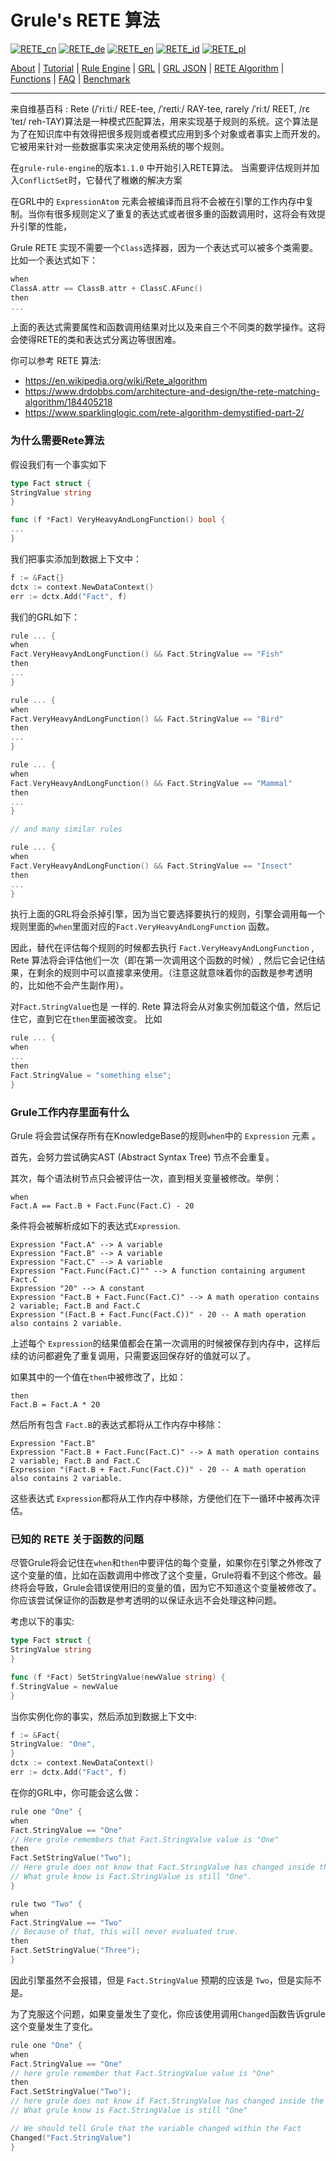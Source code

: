 # Grule's RETE 算法

[![RETE_cn](https://github.com/yammadev/flag-icons/blob/master/png/CN.png?raw=true)](../cn/RETE_cn.md)
[![RETE_de](https://github.com/yammadev/flag-icons/blob/master/png/DE.png?raw=true)](../de/RETE_de.md)
[![RETE_en](https://github.com/yammadev/flag-icons/blob/master/png/GB.png?raw=true)](../en/RETE_en.md)
[![RETE_id](https://github.com/yammadev/flag-icons/blob/master/png/ID.png?raw=true)](../id/RETE_id.md)
[![RETE_pl](https://github.com/yammadev/flag-icons/blob/master/png/PL.png?raw=true)](../pl/RETE_pl.md)

[About](About_cn.md) | [Tutorial](Tutorial_cn.md) | [Rule Engine](RuleEngine_cn.md) | [GRL](GRL_cn.md) | [GRL JSON](GRL_JSON_cn.md) | [RETE Algorithm](RETE_cn.md) | [Functions](Function_cn.md) | [FAQ](RETE_cn.md) | [Benchmark](Benchmarking_cn.md)

---

来自维基百科 :  Rete  (/ˈriːtiː/ REE-tee, /ˈreɪtiː/ RAY-tee, rarely /ˈriːt/ REET, /rɛˈteɪ/ reh-TAY)算法是一种模式匹配算法，用来实现基于规则的系统。这个算法是为了在知识库中有效得把很多规则或者模式应用到多个对象或者事实上而开发的。它被用来针对一些数据事实来决定使用系统的哪个规则。

在`grule-rule-engine`的版本`1.1.0` 中开始引入RETE算法。
当需要评估规则并加入`ConflictSet`时，它替代了稚嫩的解决方案

在GRL中的 `ExpressionAtom` 元素会被编译而且将不会被在引擎的工作内存中复制。当你有很多规则定义了重复的表达式或者很多重的函数调用时，这将会有效提升引擎的性能，

Grule RETE 实现不需要一个`Class`选择器，因为一个表达式可以被多个类需要。比如一个表达式如下：

```.go
when
ClassA.attr == ClassB.attr + ClassC.AFunc()
then
...
```

上面的表达式需要属性和函数调用结果对比以及来自三个不同类的数学操作。这将会使得RETE的类和表达式分离边等很困难。

你可以参考 RETE 算法:

* https://en.wikipedia.org/wiki/Rete_algorithm
* https://www.drdobbs.com/architecture-and-design/the-rete-matching-algorithm/184405218
* https://www.sparklinglogic.com/rete-algorithm-demystified-part-2/

### 为什么需要Rete算法

假设我们有一个事实如下

```go
type Fact struct {
StringValue string
}

func (f *Fact) VeryHeavyAndLongFunction() bool {
...
}
```

我们把事实添加到数据上下文中：

```go
f := &Fact{}
dctx := context.NewDataContext()
err := dctx.Add("Fact", f)
```

我们的GRL如下：

```go
rule ... {
when
Fact.VeryHeavyAndLongFunction() && Fact.StringValue == "Fish"
then
...
}

rule ... {
when
Fact.VeryHeavyAndLongFunction() && Fact.StringValue == "Bird"
then
...
}

rule ... {
when
Fact.VeryHeavyAndLongFunction() && Fact.StringValue == "Mammal"
then
...
}

// and many similar rules

rule ... {
when
Fact.VeryHeavyAndLongFunction() && Fact.StringValue == "Insect"
then
...
}
```

执行上面的GRL将会杀掉引擎，因为当它要选择要执行的规则，引擎会调用每一个规则里面的`when`里面对应的`Fact.VeryHeavyAndLongFunction` 函数。

因此，替代在评估每个规则的时候都去执行 `Fact.VeryHeavyAndLongFunction` ,  Rete 算法将会评估他们一次（即在第一次调用这个函数的时候）, 然后它会记住结果，在剩余的规则中可以直接拿来使用。（注意这就意味着你的函数是参考透明的，比如他不会产生副作用）。

对`Fact.StringValue`也是 一样的. Rete 算法将会从对象实例加载这个值，然后记住它，直到它在`then`里面被改变。 比如

```go
rule ... {
when
...
then
Fact.StringValue = "something else";
}
```

### Grule工作内存里面有什么

Grule 将会尝试保存所有在KnowledgeBase的规则`when`中的  `Expression` 元素 。

首先，会努力尝试确实AST (Abstract Syntax Tree) 节点不会重复。

其次，每个语法树节点只会被评估一次，直到相关变量被修改。举例：

```Shell
when
Fact.A == Fact.B + Fact.Func(Fact.C) - 20
```

条件将会被解析成如下的表达式`Expression`.

```Shell
Expression "Fact.A" --> A variable
Expression "Fact.B" --> A variable
Expression "Fact.C" --> A variable
Expression "Fact.Func(Fact.C)"" --> A function containing argument Fact.C
Expression "20" --> A constant
Expression "Fact.B + Fact.Func(Fact.C)" --> A math operation contains 2 variable; Fact.B and Fact.C
Expression "(Fact.B + Fact.Func(Fact.C))" - 20 -- A math operation also contains 2 variable.
```

上述每个 `Expression`的结果值都会在第一次调用的时候被保存到内存中，这样后续的访问都避免了重复调用，只需要返回保存好的值就可以了。

如果其中的一个值在`then`中被修改了，比如：

```Shell
then
Fact.B = Fact.A * 20
```

然后所有包含 `Fact.B`的表达式都将从工作内存中移除：

```Shell
Expression "Fact.B"
Expression "Fact.B + Fact.Func(Fact.C)" --> A math operation contains 2 variable; Fact.B and Fact.C
Expression "(Fact.B + Fact.Func(Fact.C))" - 20 -- A math operation also contains 2 variable.
```

这些表达式 `Expression`都将从工作内存中移除，方便他们在下一循环中被再次评估。

### 已知的 RETE 关于函数的问题

尽管Grule将会记住在`when`和`then`中要评估的每个变量，如果你在引擎之外修改了这个变量的值，比如在函数调用中修改了这个变量，Grule将看不到这个修改。最终将会导致，Grule会错误使用旧的变量的值，因为它不知道这个变量被修改了。你应该尝试保证你的函数是参考透明的以保证永远不会处理这种问题。

考虑以下的事实:

```go
type Fact struct {
StringValue string
}

func (f *Fact) SetStringValue(newValue string) {
f.StringValue = newValue
}
```

当你实例化你的事实，然后添加到数据上下文中:

```go
f := &Fact{
StringValue: "One",
}
dctx := context.NewDataContext()
err := dctx.Add("Fact", f)
```

在你的GRL中，你可能会这么做：

```go
rule one "One" {
when
Fact.StringValue == "One"
// Here grule remembers that Fact.StringValue value is "One"
then
Fact.SetStringValue("Two");
// Here grule does not know that Fact.StringValue has changed inside the function.
// What grule know is Fact.StringValue is still "One".
}

rule two "Two" {
when
Fact.StringValue == "Two"
// Because of that, this will never evaluated true.
then
Fact.SetStringValue("Three");
}
```

因此引擎虽然不会报错，但是 `Fact.StringValue` 预期的应该是 `Two`，但是实际不是。

为了克服这个问题，如果变量发生了变化，你应该使用调用`Changed`函数告诉grule这个变量发生了变化。

```go
rule one "One" {
when
Fact.StringValue == "One"
// here grule remember that Fact.StringValue value is "One"
then
Fact.SetStringValue("Two");
// here grule does not know if Fact.StringValue has changed inside the function.
// What grule know is Fact.StringValue is still "One"

// We should tell Grule that the variable changed within the Fact
Changed("Fact.StringValue")
}
```

